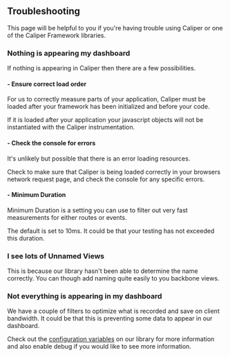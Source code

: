 ## Troubleshooting

This page will be helpful to you if you're having trouble using Caliper or one
of the Caliper Framework libraries.

### Nothing is appearing my dashboard

If nothing is appearing in Caliper then there are a few possibilities.

#### - Ensure correct load order

For us to correctly measure parts of your application, Caliper must be loaded after your framework has been initialized and before your code.

If it is loaded after your application your javascript objects will not be instantiated with the Caliper instrumentation.

#### - Check the console for errors

It's unlikely but possible that there is an error loading resources.

Check to make sure that Caliper is being loaded correctly in your browsers
network request page, and check the console for any specific errors.

#### - Minimum Duration

Minimum Duration is a setting you can use to filter out very fast measurements for either routes or events.

The default is set to 10ms. It could be that your testing has not exceeded this duration.

### I see lots of Unnamed Views

This is because our library hasn't been able to determine the name correctly.
You can though add naming quite easily to you backbone views.

### Not everything is appearing in my dashboard

We have a couple of filters to optimize what is recorded and save on client bandwidth. It could be that this is preventing some data to appear in our dashboard.

Check out the [configuration variables](/configuration.html) on our library for more information and also enable debug if you would like to see more information.